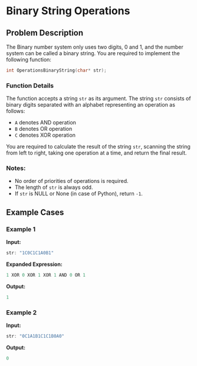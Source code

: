 # Binary String Operations

## Problem Description

The Binary number system only uses two digits, 0 and 1, and the number system can be called a binary string. You are required to implement the following function:

```c
int OperationsBinaryString(char* str);
```

### Function Details
The function accepts a string `str` as its argument. The string `str` consists of binary digits separated with an alphabet representing an operation as follows:

- `A` denotes AND operation
- `B` denotes OR operation
- `C` denotes XOR operation

You are required to calculate the result of the string `str`, scanning the string from left to right, taking one operation at a time, and return the final result.

### Notes:
- No order of priorities of operations is required.
- The length of `str` is always odd.
- If `str` is NULL or None (in case of Python), return `-1`.

## Example Cases

### Example 1
**Input:**  
```c
str: "1C0C1C1A0B1"
```

**Expanded Expression:**  
```c
1 XOR 0 XOR 1 XOR 1 AND 0 OR 1
```

**Output:**  
```c
1
```

### Example 2
**Input:**  
```c
str: "0C1A1B1C1C1B0A0"
```

**Output:**  
```c
0
```


